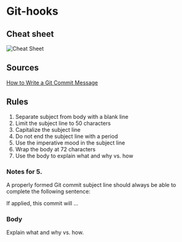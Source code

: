 # Git-hooks

## Cheat sheet
![Cheat Sheet](https://user-images.githubusercontent.com/300046/38129418-3643b1dc-33bc-11e8-8d3d-37fd0ea72ade.jpg)

## Sources
[How to Write a Git Commit Message](https://chris.beams.io/posts/git-commit/)

## Rules

1. Separate subject from body with a blank line
2. Limit the subject line to 50 characters
3. Capitalize the subject line
4. Do not end the subject line with a period
5. Use the imperative mood in the subject line
6. Wrap the body at 72 characters
7. Use the body to explain what and why vs. how

### Notes for 5.

A properly formed Git commit subject line should always be able to complete the following sentence:

If applied, this commit will ...


### Body

Explain what and why vs. how.
